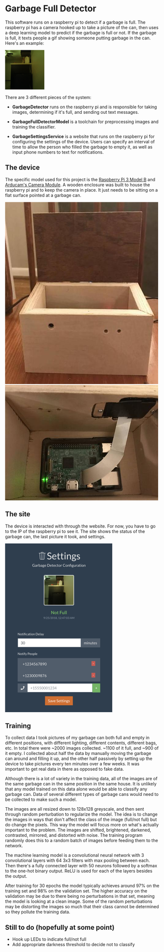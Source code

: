 # Garbage Full Detector
This software runs on a raspberry pi to detect if a garbage is full. The raspberry pi has a camera hooked up
to take a picture of the can, then uses a deep learning model to predict if the garbage is full or not. If 
the garbage is full, it texts people a gif showing someone putting garbage in the can. Here's an example:

![garbage getting full gif](docs/images/example_notify_image.gif "Garbage gettting full")

There are 3 different pieces of the system:

- **GarbageDetector** runs on the raspberry pi and is responsible for taking images, determining if 
  it's full, and sending out text messages. 

- **GarbageFullDetectorModel** is a toolchain for preprocessing images and training the classifier.
 
- **GarbageSettingsService** is a website that runs on the raspberry pi for configuring the settings
    of the device. Users can specify an interval of time to allow the person who filled the garbage to 
    empty it, as well as input phone numbers to text for notifications.


## The device
The specific model used for this project is the [Raspberry Pi 3 Model B](https://www.raspberrypi.org/products/raspberry-pi-3-model-b/) and [Arducam's Camera Module](https://www.amazon.com/Arducam-Megapixels-Sensor-OV5647-Raspberry/dp/B012V1HEP4/). A wooden enclosure 
was built to house the raspberry pi and to keep the camera in place. It just needs to be sitting on a
flat surface pointed at a garbage can.

![garbage detector device front](docs/images/device_front.jpg "Device front")
![garbage detector device inside](docs/images/device_inside.jpg "Device inside")

## The site
The device is interacted with through the website. For now, you have to go to the IP of the raspberry
pi to see it. The site shows the status of the garbage can, the last picture it took, and settings. 

![device website](docs/images/website.png "Device website")


## Training
To collect data I took pictures of my garbage can both full and empty in different positions, with 
different lighting, different contents, different bags, etc. In total there were ~2000 images 
collected. ~1100 of it full, and ~900 of it empty. I collected about half the data by manually
moving the garbage can around and filling it up, and the other half passively by setting up the device
to take pictures every ten minutes over a few weeks. It was important to get real data in there as 
opposed to fake data.

Although there is a lot of variety in the training data, all of the images are of the same garbage can
in the same position in the same house. It is unlikely that any model trained on this data
alone would be able to classify any garbage can. Data of several different types of garbage cans would
need to be collected to make such a model.

The images are all resized down to 128x128 greyscale, and then sent through random perturbation to 
regularize the model. The idea is to change the images in ways that don't affect the class of the 
image (full/not full) but do change the pixels. This way the model will focus more on what's 
actually important to the problem. The images are shifted, brightened, darkened, contrasted, 
mirrored, and distorted with noise. The training program randomly does this to a random batch of
images before feeding them to the network.

The machine learning model is a convolutional neural network with 3 convolutional layers with 64
3x3 filters with max pooling between each. Then there's a fully connected layer with 50 neurons
followed by a softmax to the one-hot binary output. ReLU is used for each of the layers besides
the output.

After training for 30 epochs the model typically achieves around 97% on the training set and 
98% on the validation set. The higher accuracy on the validation may be due to there being
no perturbations in that set, meaning the model is looking at a clean image. Some of the 
random perturbations may be distorting the images so much that their class cannot be determined 
so they pollute the training data.

## Still to do (hopefully at some point)
 * Hook up LEDs to indicate full/not full
 * Add appropriate darkness threshold to decide not to classify
